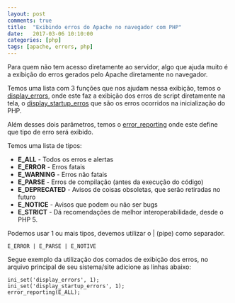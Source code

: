 ```yaml
---
layout: post
comments: true
title:  "Exibindo erros do Apache no navegador com PHP"
date:   2017-03-06 10:10:00
categories: [php]
tags: [apache, errors, php]
---
```


Para quem não tem acesso diretamente ao servidor, algo que ajuda muito é a exibição do erros gerados pelo Apache diretamente no navegador.

Temos uma lista com 3 funções que nos ajudam nessa exibição, temos o [display_errors](https://php.net/manual/pt_BR/errorfunc.configuration.php#ini.display-errors), onde este faz a exibição dos erros de script diretamente na tela, o [display_startup_erros](https://php.net/manual/pt_BR/errorfunc.configuration.php#ini.display-startup-errors) que são os erros ocorridos na inicialização do PHP.

Além desses dois parâmetros, temos o [error_reporting](https://php.net/manual/pt_BR/errorfunc.configuration.php#ini.error-reporting) onde este define que tipo de erro será exibido.

Temos uma lista de tipos:

* **E_ALL** - Todos os erros e alertas
* **E_ERROR** - Erros fatais
* **E_WARNING** - Erros não fatais
* **E_PARSE** - Erros de compilação (antes da execução do código)
* **E_DEPRECATED** - Avisos de coisas obsoletas, que serão retiradas no futuro
* **E_NOTICE** - Avisos que podem ou não ser bugs
* **E_STRICT** - Dá recomendações de melhor interoperabilidade, desde o PHP 5.

Podemos usar 1 ou mais tipos, devemos utilizar o | (pipe) como separador.

```
E_ERROR | E_PARSE | E_NOTIVE
```

Segue exemplo da utilização dos comados de exibição dos erros, no arquivo principal de seu sistema/site adicione as linhas abaixo:

```
ini_set('display_errors', 1);
ini_set('display_startup_errors', 1);
error_reporting(E_ALL);
```